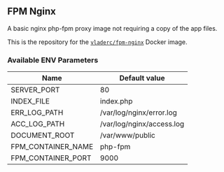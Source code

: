 ## FPM Nginx
A basic nginx php-fpm proxy image not requiring a copy of the app files.

This is the repository for the [`vladerc/fpm-nginx`](https://hub.docker.com/repository/docker/vladerc/fpm-nginx) Docker image.

### Available ENV Parameters
| Name | Default value |
| ---- | ---- |
| SERVER_PORT | 80 |
| INDEX_FILE | index.php |
| ERR_LOG_PATH | /var/log/nginx/error.log |
| ACC_LOG_PATH | /var/log/nginx/access.log |
| DOCUMENT_ROOT | /var/www/public |
| FPM_CONTAINER_NAME | php-fpm |
| FPM_CONTAINER_PORT | 9000 |
